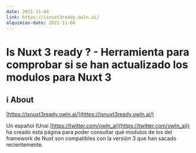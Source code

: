 ```yaml
---
date: 2021-11-04
link: https://isnuxt3ready.owln.ai/
alquimias-date: 2021-11-06
---
```


# Is Nuxt 3 ready ? - Herramienta para comprobar si se han actualizado los modulos para Nuxt 3

## ℹ️ About

[https://isnuxt3ready.owln.ai/](https://isnuxt3ready.owln.ai/)

Un español (Unai [https://twitter.com/owln_ai](https://twitter.com/owln_ai)) ha creado esta página para poder consultar qué modulos de los del framework de Nuxt son compatibles con la versión 3 que han sacado recientemente.



